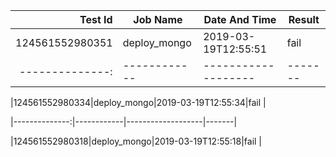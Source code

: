 |    Test Id    |  Job Name  |   Date And Time   |Result |
|--------------:|------------|-------------------|-------|
|124561552980351|deploy_mongo|2019-03-19T12:55:51|fail   |
|--------------:|------------|-------------------|-------|

|124561552980334|deploy_mongo|2019-03-19T12:55:34|fail   |

|--------------:|------------|-------------------|-------|



|124561552980318|deploy_mongo|2019-03-19T12:55:18|fail   |
